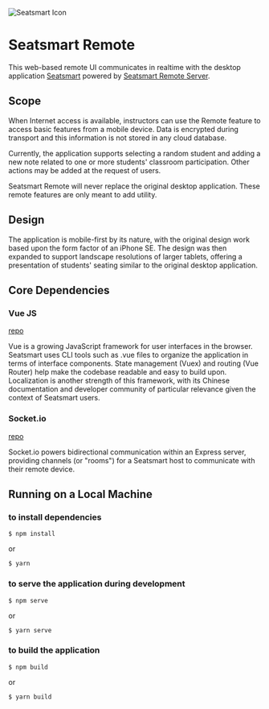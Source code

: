 ![Seatsmart Icon](https://seatsmart.now.sh/img/logo.b38f8b88.svg)

# Seatsmart Remote
This web-based remote UI communicates in realtime with the desktop application 
[Seatsmart](https://github.com/thaddeusm/seatsmart-FHSU) powered by [Seatsmart 
Remote Server](https://github.com/thaddeusm/seatsmart-remote-server).

## Scope
When Internet access is available, instructors can use the Remote feature to 
access basic features from a mobile device.  Data is encrypted during transport 
and this information is not stored in any cloud database.

Currently, the application supports selecting a random student and adding a 
new note related to one or more students' classroom participation.  Other actions 
may be added at the request of users.

Seatsmart Remote will never replace the original desktop application.  These 
remote features are only meant to add utility.

## Design
The application is mobile-first by its nature, with the original design work 
based upon the form factor of an iPhone SE.  The design was then expanded to 
support landscape resolutions of larger tablets, offering a presentation of 
students' seating similar to the original desktop application.

## Core Dependencies
### Vue JS
[repo](https://github.com/vuejs/vue)

Vue is a growing JavaScript framework for user interfaces in the browser.  Seatsmart 
uses CLI tools such as .vue files to organize the application in terms of interface 
components.  State management (Vuex) and routing (Vue Router) help make the codebase 
readable and easy to build upon.  Localization is another strength of this framework, 
with its Chinese documentation and developer community of particular relevance given 
the context of Seatsmart users.

### Socket.io
[repo](https://github.com/socketio/socket.io)

Socket.io powers bidirectional communication within an Express server, providing 
channels (or "rooms") for a Seatsmart host to communicate with their remote 
device.

## Running on a Local Machine
### to install dependencies
```
$ npm install
```
or
```
$ yarn
```

### to serve the application during development
```
$ npm serve
```
or
```
$ yarn serve
```

### to build the application
```
$ npm build
```
or
```
$ yarn build
```
